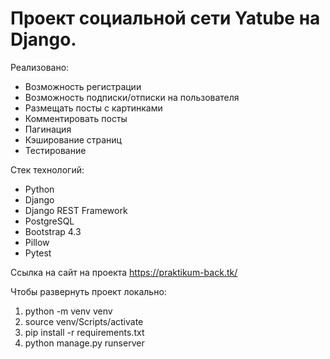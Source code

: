 # Проект социальной сети Yatube на Django.

Реализовано: 
- Возможность регистрации
- Возможность подписки/отписки на пользователя
- Размещать посты с картинками
- Комментировать посты
- Пагинация
- Кэширование страниц
- Тестирование

Стек технологий:
- Python
- Django
- Django REST Framework
- PostgreSQL
- Bootstrap 4.3
- Pillow
- Pytest 

Ссылка на сайт на проекта https://praktikum-back.tk/

Чтобы развернуть проект локально:
1. python -m venv venv
2. source venv/Scripts/activate
3. pip install -r requirements.txt
4. python manage.py runserver
